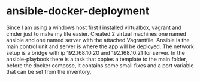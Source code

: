# ansible-docker-deployment
Since I am using a windows host first I installed virtualbox, vagrant and cmder just to make my life easier.
Created 2 virtual machines one named ansible and one named server with the attached Vagrantfile.
Ansible is the main control unit and server is where the app will be deployed. The network setup is a bridge with ip 192.168.10.20 and 192.168.10.21 for server.
In the ansible-playbook there is a task that copies a template to the main folder, before the docker compose, it contains some small fixes and a port variable that can be set from the inventory.

